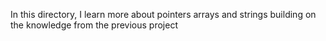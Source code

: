 In this directory, I learn more about pointers arrays and strings building on the knowledge from the previous project
